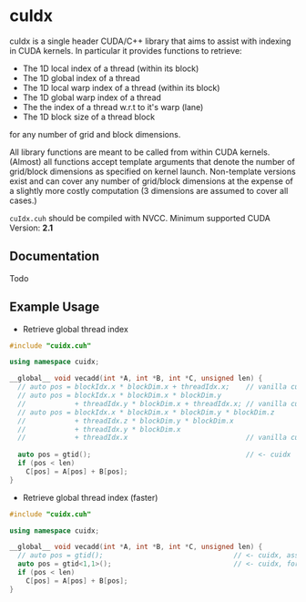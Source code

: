 # cuIdx

cuIdx is a single header CUDA/C++ library that aims to assist with indexing in CUDA kernels.
In particular it provides functions to retrieve:

-   The 1D local index of a thread (within its block)
-   The 1D global index of a thread
-   The 1D local warp index of a thread (within its block)
-   The 1D global warp index of a thread
-   The the index of a thread w.r.t to it's warp (lane)
-   The 1D block size of a thread block

for any number of grid and block dimensions. 

All library functions are meant to be called from within CUDA kernels. 
(Almost) all functions accept template arguments that denote the number of
grid/block dimensions as specified on kernel launch. Non-template versions exist and
can cover any number of grid/block dimensions at the expense of a slightly more costly
computation (3 dimensions are assumed to cover all cases.)

`cuIdx.cuh` should be compiled with NVCC. Minimum supported CUDA Version: **2.1**

## Documentation
Todo

## Example Usage

- Retrieve global thread index
```C++
#include "cuidx.cuh"

using namespace cuidx;

__global__ void vecadd(int *A, int *B, int *C, unsigned len) {
  // auto pos = blockIdx.x * blockDim.x + threadIdx.x;    // vanilla cuda, 1D grid/blocks
  // auto pos = blockIdx.x * blockDim.x * blockDim.y
  //            + threadIdx.y * blockDim.x + threadIdx.x; // vanilla cuda, 1D grid, 2D blocks
  // auto pos = blockIdx.x * blockDim.x * blockDim.y * blockDim.z
  //            + threadIdx.z * blockDim.y * blockDim.x
  //            + threadIdx.y * blockDim.x
  //            + threadIdx.x                             // vanilla cuda, 1D grid, 3D blocks
  
  auto pos = gtid();                                      // <- cuidx
  if (pos < len)
    C[pos] = A[pos] + B[pos];
}

```

- Retrieve global thread index (faster)
```C++
#include "cuidx.cuh"

using namespace cuidx;

__global__ void vecadd(int *A, int *B, int *C, unsigned len) {
  // auto pos = gtid();                                // <- cuidx, assumes 3D grid/blocks
  auto pos = gtid<1,1>();                              // <- cuidx, for 1D grid/blocks (faster)
  if (pos < len)
    C[pos] = A[pos] + B[pos];
}

```
